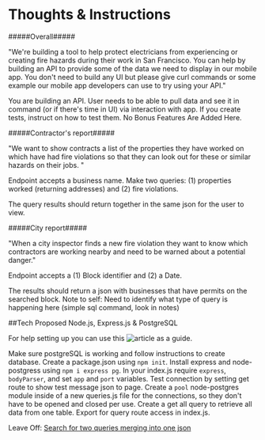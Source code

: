 Thoughts & Instructions
===========

#####Overall#####

"We're building a tool to help protect electricians from experiencing or creating fire hazards during their work in San Francisco. You can help by building an API to provide some of the data we need to display in our mobile app. You don't need to build any UI but please give curl commands or some example our mobile app developers can use to try using your API."

You are building an API. User needs to be able to pull data and see it in command (or if there's time in UI) via interaction with app. If you create tests, instruct on how to test them. No Bonus Features Are Added Here. 

#####Contractor's report#####

"We want to show contracts a list of the properties they have worked on which have had fire violations so that they can look out for these or similar hazards on their jobs. "

Endpoint accepts a business name. Make two queries: (1) properties worked (returning addresses) and (2) fire violations. 

The query results should return together in the same json for the user to view.

#####City report#####

"When a city inspector finds a new fire violation they want to know which contractors are working nearby and need to be warned about a potential danger."

Endpoint accepts a (1) Block identifier and (2) a Date.

The results should return a json with businesses that have permits on the searched block. Note to self: Need to identify what type of query is happening here (simple sql command, look in notes)

##Tech Proposed
Node.js, Express.js & PostgreSQL

For help setting up you can use this ![article](https://blog.logrocket.com/setting-up-a-restful-api-with-node-js-and-postgresql-d96d6fc892d8) as a guide.

Make sure postgreSQL is working and follow instructions to create database.
Create a package.json using `npm init`.
Install express and node-postgress using `npm i express pg`.
In your index.js require `express`, `bodyParser`, and set `app` and `port` variables.
Test connection by setting get route to show test message json to page.
Create a `pool` node-postgres module inside of a new queries.js file for the connections, so they don't have to be opened and closed per use. 
Create a get all query to retrieve all data from one table.
Export for query route access in index.js.

Leave Off: 
[Search for two queries merging into one json](https://www.google.com/search?q=js+turn+two+queries+into+one+json&rlz=1C5CHFA_enUS819US819&oq=js+turn+two+queries+into+one+json+&aqs=chrome..69i57j69i64l2.8372j0j4&sourceid=chrome&ie=UTF-8)

